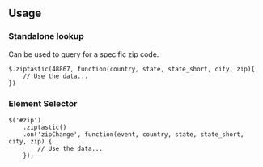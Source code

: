 ## Usage

### Standalone lookup

Can be used to query for a specific zip code.

    $.ziptastic(48867, function(country, state, state_short, city, zip){
        // Use the data...
    })

### Element Selector

    $('#zip')
        .ziptastic()
        .on('zipChange', function(event, country, state, state_short, city, zip) {
            // Use the data...
        });
